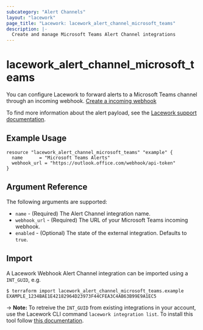 ```yaml
---
subcategory: "Alert Channels"
layout: "lacework"
page_title: "Lacework: lacework_alert_channel_microsoft_teams"
description: |-
  Create and manage Microsoft Teams Alert Channel integrations
---
```


# lacework\_alert\_channel\_microsoft_teams

You can configure Lacework to forward alerts to a Microsoft Teams channel through an incoming webhook.
[Create a incoming webhook](https://docs.microsoft.com/en-us/microsoftteams/platform/webhooks-and-connectors/how-to/add-incoming-webhook)

To find more information about the alert payload, see the [Lacework support documentation](https://support.lacework.com/hc/en-us/articles/360051656053-Microsoft-Teams).

## Example Usage

```hcl
resource "lacework_alert_channel_microsoft_teams" "example" {
  name      = "Microsoft Teams Alerts"
  webhook_url = "https://outlook.office.com/webhook/api-token"
}
```

## Argument Reference

The following arguments are supported:

* `name` - (Required) The Alert Channel integration name.
* `webhook_url` - (Required) The URL of your Microsoft Teams incoming webhook.
* `enabled` - (Optional) The state of the external integration. Defaults to `true`.

## Import

A Lacework Webhook Alert Channel integration can be imported using a `INT_GUID`, e.g.

```
$ terraform import lacework_alert_channel_microsoft_teams.example EXAMPLE_1234BAE1E42182964D23973F44CFEA3C4AB63B99E9A1EC5
```
-> **Note:** To retreive the `INT_GUID` from existing integrations in your account, use the
	Lacework CLI command `lacework integration list`. To install this tool follow
	[this documentation](https://github.com/lacework/go-sdk/wiki/CLI-Documentation#installation).
